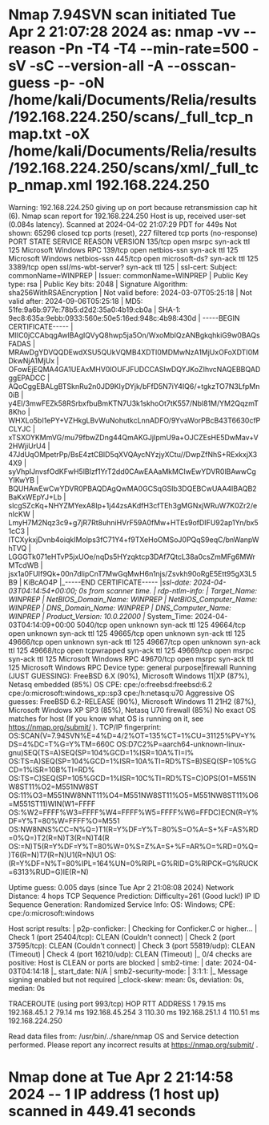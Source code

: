 # Nmap 7.94SVN scan initiated Tue Apr  2 21:07:28 2024 as: nmap -vv --reason -Pn -T4 -T4 --min-rate=500 -sV -sC --version-all -A --osscan-guess -p- -oN /home/kali/Documents/Relia/results/192.168.224.250/scans/_full_tcp_nmap.txt -oX /home/kali/Documents/Relia/results/192.168.224.250/scans/xml/_full_tcp_nmap.xml 192.168.224.250
Warning: 192.168.224.250 giving up on port because retransmission cap hit (6).
Nmap scan report for 192.168.224.250
Host is up, received user-set (0.084s latency).
Scanned at 2024-04-02 21:07:29 PDT for 449s
Not shown: 65296 closed tcp ports (reset), 227 filtered tcp ports (no-response)
PORT      STATE SERVICE            REASON          VERSION
135/tcp   open  msrpc              syn-ack ttl 125 Microsoft Windows RPC
139/tcp   open  netbios-ssn        syn-ack ttl 125 Microsoft Windows netbios-ssn
445/tcp   open  microsoft-ds?      syn-ack ttl 125
3389/tcp  open  ssl/ms-wbt-server? syn-ack ttl 125
| ssl-cert: Subject: commonName=WINPREP
| Issuer: commonName=WINPREP
| Public Key type: rsa
| Public Key bits: 2048
| Signature Algorithm: sha256WithRSAEncryption
| Not valid before: 2024-03-07T05:25:18
| Not valid after:  2024-09-06T05:25:18
| MD5:   51fe:9a6b:977e:78b5:d2d2:35a0:4b19:cb0a
| SHA-1: 9ec8:635a:9ebb:0933:560e:50e5:16ed:948c:4b98:430d
| -----BEGIN CERTIFICATE-----
| MIIC0jCCAbqgAwIBAgIQVyQ8hwp5ja5On/WxoMbIQzANBgkqhkiG9w0BAQsFADAS
| MRAwDgYDVQQDEwdXSU5QUkVQMB4XDTI0MDMwNzA1MjUxOFoXDTI0MDkwNjA1MjUx
| OFowEjEQMA4GA1UEAxMHV0lOUFJFUDCCASIwDQYJKoZIhvcNAQEBBQADggEPADCC
| AQoCggEBALgBTSknRu2n0JD9KIyDYjk/bFfD5N7iY4IQ6/+tgkzTO7N3LfpMn0iB
| y4El/3mwFEZk58RSrbxfbuBmKTN7U3k1skhoOt7tK557/Nbl81M/YM2QqzmT8Kho
| WHXLo5bI1ePY+VZHkgLBvWuNohutkcLnnADFO/9YvaWorPBcB43T6630cfPCLYJC
| xTSXOYKMmVG/mu79fbwZDng44QmAKGJjIpmU9a+OJCZEsHE5DwMav+V2HWjiUrU4
| 47JdUqOMpetrPp/BsE4ztCBlD5qXVQAycNYzjyXCtu//DwpZfNhS+RExkxjX34X9
| syVhpIJnvsfOdKFwH5lBIzf1YrT2dd0CAwEAAaMkMCIwEwYDVR0lBAwwCgYIKwYB
| BQUHAwEwCwYDVR0PBAQDAgQwMA0GCSqGSIb3DQEBCwUAA4IBAQB2BaKxWEpYJ+Lb
| slcgSZcKq+NHYZMYexA8Ip+1j44zsAKdfH3cfTEh3gMGNxjWRuW7K0Zr2/enIcKW
| LmyH7M2Nqz3c9+g7jR7Rt8uhniHVrF59A0fMw+HTEs9ofDIFU92ap1Yn/bx51cC3
| ITCXykxjDvnb4oiqkIMolps3fC71Y4+f9TXeHoOMSoJ0PQqS9eqC/bnWanpWhTVQ
| LGGGTk071eHTvP5jxUOe/nqDs5HYzqktcp3DAf7QtcL38a0csZmMFg6MWrMTcdWB
| jsx1a0FUIf9Qk+00n7dlipCnT7MwGqMwH6n1njs/Zsvkh90oRgE5Ett95gX3L5B9
| KiBcAO4P
|_-----END CERTIFICATE-----
|_ssl-date: 2024-04-03T04:14:54+00:00; 0s from scanner time.
| rdp-ntlm-info: 
|   Target_Name: WINPREP
|   NetBIOS_Domain_Name: WINPREP
|   NetBIOS_Computer_Name: WINPREP
|   DNS_Domain_Name: WINPREP
|   DNS_Computer_Name: WINPREP
|   Product_Version: 10.0.22000
|_  System_Time: 2024-04-03T04:14:09+00:00
5040/tcp  open  unknown            syn-ack ttl 125
49664/tcp open  unknown            syn-ack ttl 125
49665/tcp open  unknown            syn-ack ttl 125
49666/tcp open  unknown            syn-ack ttl 125
49667/tcp open  unknown            syn-ack ttl 125
49668/tcp open  tcpwrapped         syn-ack ttl 125
49669/tcp open  msrpc              syn-ack ttl 125 Microsoft Windows RPC
49670/tcp open  msrpc              syn-ack ttl 125 Microsoft Windows RPC
Device type: general purpose|firewall
Running (JUST GUESSING): FreeBSD 6.X (90%), Microsoft Windows 11|XP (87%), Netasq embedded (85%)
OS CPE: cpe:/o:freebsd:freebsd:6.2 cpe:/o:microsoft:windows_xp::sp3 cpe:/h:netasq:u70
Aggressive OS guesses: FreeBSD 6.2-RELEASE (90%), Microsoft Windows 11 21H2 (87%), Microsoft Windows XP SP3 (85%), Netasq U70 firewall (85%)
No exact OS matches for host (If you know what OS is running on it, see https://nmap.org/submit/ ).
TCP/IP fingerprint:
OS:SCAN(V=7.94SVN%E=4%D=4/2%OT=135%CT=1%CU=31125%PV=Y%DS=4%DC=T%G=Y%TM=660C
OS:D7C2%P=aarch64-unknown-linux-gnu)SEQ(TS=A)SEQ(SP=104%GCD=1%ISR=10A%TI=I%
OS:TS=A)SEQ(SP=104%GCD=1%ISR=10A%TI=RD%TS=B)SEQ(SP=105%GCD=1%ISR=10B%TI=RD%
OS:TS=C)SEQ(SP=105%GCD=1%ISR=10C%TI=RD%TS=C)OPS(O1=M551NW8ST11%O2=M551NW8ST
OS:11%O3=M551NW8NNT11%O4=M551NW8ST11%O5=M551NW8ST11%O6=M551ST11)WIN(W1=FFFF
OS:%W2=FFFF%W3=FFFF%W4=FFFF%W5=FFFF%W6=FFDC)ECN(R=Y%DF=Y%T=80%W=FFFF%O=M551
OS:NW8NNS%CC=N%Q=)T1(R=Y%DF=Y%T=80%S=O%A=S+%F=AS%RD=0%Q=)T2(R=N)T3(R=N)T4(R
OS:=N)T5(R=Y%DF=Y%T=80%W=0%S=Z%A=S+%F=AR%O=%RD=0%Q=)T6(R=N)T7(R=N)U1(R=N)U1
OS:(R=Y%DF=N%T=80%IPL=164%UN=0%RIPL=G%RID=G%RIPCK=G%RUCK=6313%RUD=G)IE(R=N)

Uptime guess: 0.005 days (since Tue Apr  2 21:08:08 2024)
Network Distance: 4 hops
TCP Sequence Prediction: Difficulty=261 (Good luck!)
IP ID Sequence Generation: Randomized
Service Info: OS: Windows; CPE: cpe:/o:microsoft:windows

Host script results:
| p2p-conficker: 
|   Checking for Conficker.C or higher...
|   Check 1 (port 25404/tcp): CLEAN (Couldn't connect)
|   Check 2 (port 37595/tcp): CLEAN (Couldn't connect)
|   Check 3 (port 55819/udp): CLEAN (Timeout)
|   Check 4 (port 16210/udp): CLEAN (Timeout)
|_  0/4 checks are positive: Host is CLEAN or ports are blocked
| smb2-time: 
|   date: 2024-04-03T04:14:18
|_  start_date: N/A
| smb2-security-mode: 
|   3:1:1: 
|_    Message signing enabled but not required
|_clock-skew: mean: 0s, deviation: 0s, median: 0s

TRACEROUTE (using port 993/tcp)
HOP RTT       ADDRESS
1   79.15 ms  192.168.45.1
2   79.14 ms  192.168.45.254
3   110.30 ms 192.168.251.1
4   110.51 ms 192.168.224.250

Read data files from: /usr/bin/../share/nmap
OS and Service detection performed. Please report any incorrect results at https://nmap.org/submit/ .
# Nmap done at Tue Apr  2 21:14:58 2024 -- 1 IP address (1 host up) scanned in 449.41 seconds
